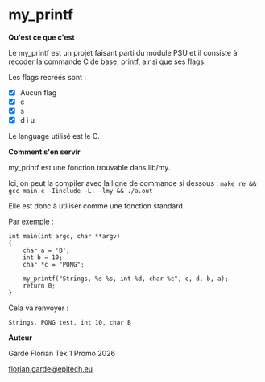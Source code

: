 # my_printf

**Qu'est ce que c'est**

Le my_printf est un projet faisant parti du module PSU et il consiste à recoder la commande C de base, printf, ainsi que ses flags.

Les flags recréés sont :
- [x] Aucun flag
- [x] c
- [x] s
- [x] d i u

Le language utilisé est le C.

**Comment s'en servir**

my_printf est une fonction trouvable dans lib/my.

Ici, on peut la compiler avec la ligne de commande si dessous :
```make re && gcc main.c -Iinclude -L. -lmy && ./a.out``` 


Elle est donc à utiliser comme une fonction standard.

Par exemple :

```
int main(int argc, char **argv)
{
    char a = 'B';
    int b = 10;
    char *c = "PONG";

    my_printf("Strings, %s %s, int %d, char %c", c, d, b, a);
    return 0;
} 
```

Cela va renvoyer :

```
Strings, PONG test, int 10, char B
```

**Auteur**

Garde Florian
Tek 1
Promo 2026

florian.garde@epitech.eu